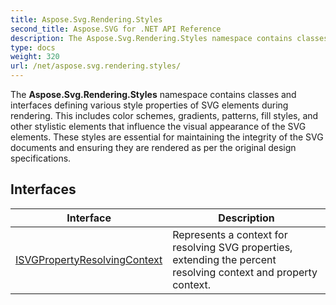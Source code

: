 ```yaml
---
title: Aspose.Svg.Rendering.Styles
second_title: Aspose.SVG for .NET API Reference
description: The Aspose.Svg.Rendering.Styles namespace contains classes and interfaces defining various style properties of SVG elements during rendering. This includes color schemes gradients patterns fill styles and other stylistic elements that influence the visual appearance of the SVG elements. These styles are essential for maintaining the integrity of the SVG documents and ensuring they are rendered as per the original design specifications
type: docs
weight: 320
url: /net/aspose.svg.rendering.styles/
---
```

The **Aspose.Svg.Rendering.Styles** namespace contains classes and interfaces defining various style properties of SVG elements during rendering. This includes color schemes, gradients, patterns, fill styles, and other stylistic elements that influence the visual appearance of the SVG elements. These styles are essential for maintaining the integrity of the SVG documents and ensuring they are rendered as per the original design specifications.

## Interfaces

| Interface | Description |
| --- | --- |
| [ISVGPropertyResolvingContext](./isvgpropertyresolvingcontext/) | Represents a context for resolving SVG properties, extending the percent resolving context and property context. |

